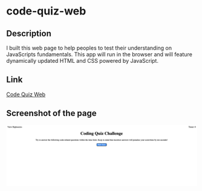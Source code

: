 # code-quiz-web

## Description
I built this web page to help peoples to test their understanding on JavaScripts fundamentals. This app will run in the browser and will feature dynamically updated HTML and CSS powered by JavaScript. 

## Link

[Code Quiz Web](https://zacklai21.github.io/code-quiz-web/)

## Screenshot of the page

![alt text](/screenshot1.png)
